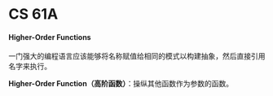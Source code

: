 <!--
 * @Author: Soufal
 * @Date: 2024-01-04 09:23:59
 * @Description: 
-->
# CS 61A

#### Higher-Order Functions

一门强大的编程语言应该能够将名称赋值给相同的模式以构建抽象，然后直接引用名字来执行。

**Higher-Order Function（高阶函数）**：操纵其他函数作为参数的函数。


